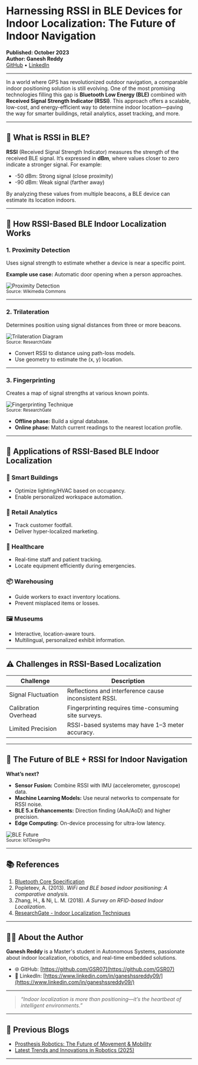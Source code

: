# Harnessing RSSI in BLE Devices for Indoor Localization: The Future of Indoor Navigation

**Published: October 2023**  
**Author: Ganesh Reddy**  
[GitHub](https://github.com/GSR07) • [LinkedIn](https://www.linkedin.com/in/ganeshssreddy09/)

---

In a world where GPS has revolutionized outdoor navigation, a comparable indoor positioning solution is still evolving. One of the most promising technologies filling this gap is **Bluetooth Low Energy (BLE)** combined with **Received Signal Strength Indicator (RSSI)**. This approach offers a scalable, low-cost, and energy-efficient way to determine indoor location—paving the way for smarter buildings, retail analytics, asset tracking, and more.

---

## 📡 What is RSSI in BLE?

**RSSI** (Received Signal Strength Indicator) measures the strength of the received BLE signal. It’s expressed in **dBm**, where values closer to zero indicate a stronger signal. For example:

- -50 dBm: Strong signal (close proximity)
- -90 dBm: Weak signal (farther away)

By analyzing these values from multiple beacons, a BLE device can estimate its location indoors.

---

## 🧭 How RSSI-Based BLE Indoor Localization Works

### 1. Proximity Detection

Uses signal strength to estimate whether a device is near a specific point.

**Example use case:** Automatic door opening when a person approaches.

![Proximity Detection](https://upload.wikimedia.org/wikipedia/commons/thumb/f/fd/Bluetooth_Proximity_Marketing.svg/600px-Bluetooth_Proximity_Marketing.svg.png)  
<sub>Source: Wikimedia Commons</sub>

---

### 2. Trilateration

Determines position using signal distances from three or more beacons.

![Trilateration Diagram](https://www.researchgate.net/profile/Jean-Karim-Pothin/publication/339839642/figure/fig2/AS:861671209275392@1584027350146/Indoor-localization-by-trilateration.ppm)  
<sub>Source: ResearchGate</sub>

- Convert RSSI to distance using path-loss models.
- Use geometry to estimate the (x, y) location.

---

### 3. Fingerprinting

Creates a map of signal strengths at various known points.

![Fingerprinting Technique](https://www.researchgate.net/profile/Md-Nafiul-Islam/publication/342079826/figure/fig3/AS:899429082783744@1591783369126/Offline-and-online-phases-of-RSSI-based-Wi-Fi-indoor-localization-system.png)  
<sub>Source: ResearchGate</sub>

- **Offline phase:** Build a signal database.
- **Online phase:** Match current readings to the nearest location profile.

---

## 🔧 Applications of RSSI-Based BLE Indoor Localization

### 🏢 Smart Buildings
- Optimize lighting/HVAC based on occupancy.
- Enable personalized workspace automation.

### 🛒 Retail Analytics
- Track customer footfall.
- Deliver hyper-localized marketing.

### 🏥 Healthcare
- Real-time staff and patient tracking.
- Locate equipment efficiently during emergencies.

### 📦 Warehousing
- Guide workers to exact inventory locations.
- Prevent misplaced items or losses.

### 🖼️ Museums
- Interactive, location-aware tours.
- Multilingual, personalized exhibit information.

---

## ⚠️ Challenges in RSSI-Based Localization

| Challenge              | Description |
|------------------------|-------------|
| Signal Fluctuation     | Reflections and interference cause inconsistent RSSI. |
| Calibration Overhead   | Fingerprinting requires time-consuming site surveys. |
| Limited Precision      | RSSI-based systems may have 1–3 meter accuracy. |

---

## 🔮 The Future of BLE + RSSI for Indoor Navigation

**What’s next?**

- **Sensor Fusion:** Combine RSSI with IMU (accelerometer, gyroscope) data.
- **Machine Learning Models:** Use neural networks to compensate for RSSI noise.
- **BLE 5.x Enhancements:** Direction finding (AoA/AoD) and higher precision.
- **Edge Computing:** On-device processing for ultra-low latency.

![BLE Future](https://iotdesignpro.com/sites/default/files/inlineimages/BLE_Architecture.jpg)  
<sub>Source: IoTDesignPro</sub>

---

## 📚 References

1. [Bluetooth Core Specification](https://www.bluetooth.com/specifications/specs/core-specification/)
2. Popleteev, A. (2013). *WiFi and BLE based indoor positioning: A comparative analysis*.
3. Zhang, H., & Ni, L. M. (2018). *A Survey on RFID-based Indoor Localization*.
4. [ResearchGate - Indoor Localization Techniques](https://www.researchgate.net/figure/Indoor-localization-by-trilateration_fig2_339839642)

---

## 🧑‍💻 About the Author

**Ganesh Reddy** is a Master's student in Autonomous Systems, passionate about indoor localization, robotics, and real-time embedded solutions.

- 🌐 GitHub: [https://github.com/GSR07](https://github.com/GSR07)
- 💼 LinkedIn: [https://www.linkedin.com/in/ganeshssreddy09/](https://www.linkedin.com/in/ganeshssreddy09/)

---

> *“Indoor localization is more than positioning—it’s the heartbeat of intelligent environments.”*

---

## 🔁 Previous Blogs

- [Prosthesis Robotics: The Future of Movement & Mobility](https://gsr07.github.io/Portfolio-Ganesh/blog/blog2.html)
- [Latest Trends and Innovations in Robotics (2025)](https://gsr07.github.io/Portfolio-Ganesh/blog/blog1.html)

---

